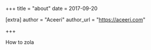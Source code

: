 +++
title = "about"
date = 2017-09-20

[extra]
author = "Aceeri"
author_url = "https://aceeri.com"

+++

How to zola